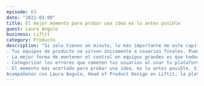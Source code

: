 ```yaml
---
episode: 63
date: "2022-03-09"
title: El mejor momento para probar una idea es lo antes posible
guest: Laura Angulo
business: Liftit
category: Producto
description: "Si solo tienes un minuto, lo más importante de este capítulo es:</br></br>
- Tus equipos de producto no sirven únicamente a usuarios finales. Puedes desarrollar herramientas internas y tener un gran impacto en tu negocio</br> 
- La mejor forma de mantener el control en equipos grandes es que todos tengan claros sus objetivos</br>
- Categorizar los errores que cometen tus usuarios al usar tu plataforma puede ayudarte a solucionar los que verdaderamente mueven la aguja</br>
- El momento más acertado para probar una idea, es lo antes posible. Siempre antes de escribir una línea de código</br>
Acompáñanos con Laura Angulo, Head of Product Design en Liftit, la plataforma Latinoamericana de logística end to end</br></br> Bienvenidos."
---
```

